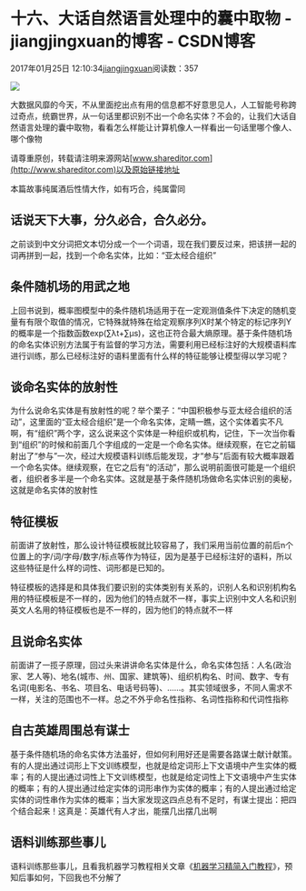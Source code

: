 # 十六、大话自然语言处理中的囊中取物 - jiangjingxuan的博客 - CSDN博客





2017年01月25日 12:10:34[jiangjingxuan](https://me.csdn.net/jiangjingxuan)阅读数：357












![](http://www.shareditor.com/uploads/media/default/0001/01/thumb_206_default_big.png)



大数据风靡的今天，不从里面挖出点有用的信息都不好意思见人，人工智能号称跨过奇点，统霸世界，从一句话里都识别不出一个命名实体？不会的，让我们大话自然语言处理的囊中取物，看看怎么样能让计算机像人一样看出一句话里哪个像人、哪个像物

请尊重原创，转载请注明来源网站[www.shareditor.com](http://www.shareditor.com)以及原始链接地址

本篇故事纯属酒后性情大作，如有巧合，纯属雷同

## 话说天下大事，分久必合，合久必分。



之前谈到中文分词把文本切分成一个一个词语，现在我们要反过来，把该拼一起的词再拼到一起，找到一个命名实体，比如：“亚太经合组织”



## 条件随机场的用武之地

上回书说到，概率图模型中的条件随机场适用于在一定观测值条件下决定的随机变量有有限个取值的情况，它特殊就特殊在给定观察序列X时某个特定的标记序列Y的概率是一个指数函数exp(∑λt+∑μs)，这也正符合最大熵原理。基于条件随机场的命名实体识别方法属于有监督的学习方法，需要利用已经标注好的大规模语料库进行训练，那么已经标注好的语料里面有什么样的特征能够让模型得以学习呢？



## 谈命名实体的放射性

为什么说命名实体是有放射性的呢？举个栗子：“中国积极参与亚太经合组织的活动”，这里面的“亚太经合组织”是一个命名实体，定睛一瞧，这个实体着实不凡啊，有“组织”两个字，这么说来这个实体是一种组织或机构，记住，下一次当你看到“组织”的时候和前面几个字组成的一定是一个命名实体。继续观察，在它之前辐射出了“参与”一次，经过大规模语料训练后能发现，才“参与”后面有较大概率跟着一个命名实体。继续观察，在它之后有“的活动”，那么说明前面很可能是一个组织者，组织者多半是一个命名实体。这就是基于条件随机场做命名实体识别的奥秘，这就是命名实体的放射性



## 特征模板

前面讲了放射性，那么设计特征模板就比较容易了，我们采用当前位置的前后n个位置上的字/词/字母/数字/标点等作为特征，因为是基于已经标注好的语料，所以这些特征是什么样的词性、词形都是已知的。

特征模板的选择是和具体我们要识别的实体类别有关系的，识别人名和识别机构名用的特征模板是不一样的，因为他们的特点就不一样，事实上识别中文人名和识别英文人名用的特征模板也是不一样的，因为他们的特点就不一样



## 且说命名实体

前面讲了一揽子原理，回过头来讲讲命名实体是什么，命名实体包括：人名(政治家、艺人等)、地名(城市、州、国家、建筑等)、组织机构名、时间、数字、专有名词(电影名、书名、项目名、电话号码等)、……。其实领域很多，不同人需求不一样，关注的范围也不一样。总之不外乎命名性指称、名词性指称和代词性指称



## 自古英雄周围总有谋士

基于条件随机场的命名实体方法虽好，但如何利用好还是需要各路谋士献计献策。有的人提出通过词形上下文训练模型，也就是给定词形上下文语境中产生实体的概率；有的人提出通过词性上下文训练模型，也就是给定词性上下文语境中产生实体的概率；有的人提出通过给定实体的词形串作为实体的概率；有的人提出通过给定实体的词性串作为实体的概率；当大家发现这四点总有不足时，有谋士提出：把四个结合起来！这真是：英雄代有人才出，能摆几出摆几出啊



## 语料训练那些事儿

语料训练那些事儿，且看我机器学习教程相关文章《[机器学习精简入门教程](http://www.shareditor.com/bloglistbytag/?tagname=%E6%9C%BA%E5%99%A8%E5%AD%A6%E4%B9%A0%E7%B2%BE%E7%AE%80%E5%85%A5%E9%97%A8%E6%95%99%E7%A8%8B)》，预知后事如何，下回我也不分解了




